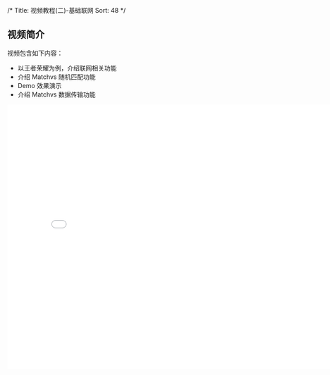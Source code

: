 /*
Title: 视频教程(二)-基础联网
Sort: 48
*/
## 视频简介

视频包含如下内容：

- 以王者荣耀为例，介绍联网相关功能
- 介绍 Matchvs 随机匹配功能
- Demo 效果演示  
- 介绍 Matchvs 数据传输功能

<div style="text-align: center">  

<iframe style="width: 800px;height: 600px;" src="//player.bilibili.com/player.html?aid=22031839&cid=36414702&page=2" scrolling="no" border="0" frameborder="no" framespacing="0" allowfullscreen="true"> </iframe>

</div>




